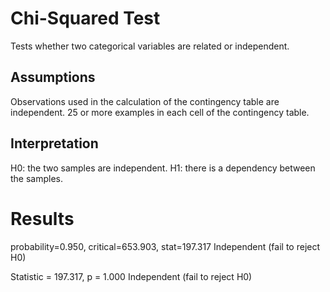 # Chi-Squared Test

Tests whether two categorical variables are related or independent.

## Assumptions

Observations used in the calculation of the contingency table are independent.
25 or more examples in each cell of the contingency table.

## Interpretation

H0: the two samples are independent.
H1: there is a dependency between the samples.

# Results

probability=0.950, critical=653.903, stat=197.317
Independent (fail to reject H0)

Statistic = 197.317, p = 1.000
Independent (fail to reject H0)